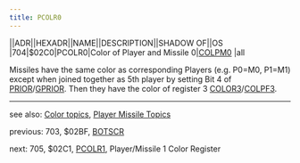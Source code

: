 ```yaml
---
title: PCOLR0
---
```

||ADR||HEXADR||NAME||DESCRIPTION||SHADOW OF||OS  
|704|$02C0|PCOLR0|Color of Player and Missile 0|[COLPM0](../COLPM0/index.md) |all  
  
Missiles have the same color as corresponding Players (e.g. P0=M0, P1=M1) except when joined together as 5th player by setting Bit 4 of [PRIOR](../PRIOR/index.md)/[GPRIOR](../GPRIOR/index.md). Then they have the color of register 3 [COLOR3](../COLOR3/index.md)/[COLPF3](../COLPF3/index.md).  
  
---
see also: [Color topics](../Color_topics/index.md), [Player Missile Topics](../Pm_topics/index.md)  
  
previous: 703, $02BF, [BOTSCR](../BOTSCR/index.md)  
  
next: 705, $02C1, [PCOLR1](../PCOLR1/index.md), Player/Missile 1 Color Register  
